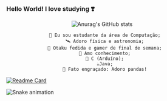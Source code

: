 ### Hello World! I love studying ❣️

<!--
**JuJubali/JuJubali** is a ✨ _special_ ✨ repository because its `README.md` (this file) appears on your GitHub profile.

Here are some ideas to get you started:

-->
<div align="center">

 ![Anurag's GitHub stats](https://github-readme-stats.vercel.app/api?username=Jujubali&theme=midnight-purple&show_icons=true)
 
   <div align="center"> 

      🔭 Eu sou estudante da área de Computação;
      🛰️ Adoro física e astronomia;
      🦴 Otaku fedida e gamer de final de semana;
      💓 Amo conhecimento;
      🐍 C (Arduíno);
      ☕Java;
      🐼 Fato engraçado: Adoro pandas!
  </div>
 
</div align="center">

 
 [![Readme Card](https://github-readme-stats.vercel.app/api/pin/?username=anuraghazra&repo=github-readme-stats)](https://github.com/Jujubali/github-readme-stats)

</div>
  
   <div> 

  ![Snake animation](https://github.com/RafaellaBallerini/RafaellaBallerini/blob/output/github-contribution-grid-snake.svg)
 
  </div>
